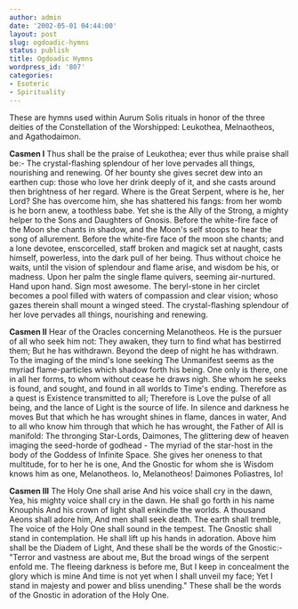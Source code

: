 ```yaml
---
author: admin
date: '2002-05-01 04:44:00'
layout: post
slug: ogdoadic-hymns
status: publish
title: Ogdoadic Hymns
wordpress_id: '807'
categories:
- Esoteric
- Spirituality
---
```

These are hymns used within Aurum Solis rituals in honor of the three deities of the Constellation of the Worshipped: Leukothea, Melnaotheos, and Agathodaimon.

<strong>Casmen I</strong>
Thus shall be the praise of Leukothea; ever thus while praise shall be:-
The crystal-flashing splendour of her love pervades all things, nourishing and renewing.
Of her bounty she gives secret dew into an earthen cup: those who love her drink deeply of it, and she casts around then brightness of her regard.
Where is the Great Serpent, where is he, her Lord? She has overcome him, she has shattered his fangs: from her womb is he born anew, a toothless babe.
Yet she is the Ally of the Strong, a mighty helper to the Sons and Daughters of Gnosis.
Before the white-fire face of the Moon she chants in shadow, and the Moon's self stoops to hear the song of allurement.
Before the white-fire face of the moon she chants; and a lone devotee, enscorcelled, staff broken and magick set at naught, casts himself, powerless, into the dark pull of her being. Thus without choice he waits, until the vision of splendour and flame arise, and wisdom be his, or madness.
Upon her palm the single flame quivers, seeming air-nurtured. Hand upon hand. Sign most awesome.
The beryl-stone in her circlet becomes a pool filled with waters of compassion and clear vision; whoso gazes therein shall mount a winged steed.
The crystal-flashing splendour of her love pervades all things, nourishing and renewing.
<blockquote></blockquote>
<strong>Casmen II</strong>
Hear of the Oracles concerning Melanotheos.
He is the pursuer of all who seek him not:
They awaken, they turn to find what has bestirred them;
But he has withdrawn. Beyond the deep of night he has withdrawn.
To the imaging of the mind's lone seeking
The Unmanifest seems as the myriad flame-particles which shadow forth his being.
One only is there, one in all her forms, to whom without cease he draws nigh.
She whom he seeks is found, and sought, and found in all worlds to Time's ending.
Therefore as a quest is Existence transmitted to all;
Therefore is Love the pulse of all being, and the lance of Light is the source of life.
In silence and darkness he moves
But that which he has wrought shines in flame, dances in water,
And to all who know him through that which he has wrought, the Father of All is manifold:
The thronging Star-Lords, Daimones,
The glittering dew of heaven imaging the seed-horde of godhead -
The myriad of the star-host in the body of the Goddess of Infinite Space.
She gives her oneness to that multitude, for to her he is one,
And the Gnostic for whom she is Wisdom knows him as one, Melanotheos.
Io, Melanotheos!
Daimones Poliastres, Io!
<blockquote></blockquote>
<strong>Casmen III</strong>
The Holy One shall arise
And his voice shall cry in the dawn,
Yea, his mighty voice shall cry in the dawn.
He shall go forth in his name Knouphis
And his crown of light shall enkindle the worlds.
A thousand Aeons shall adore him,
And men shall seek death.
The earth shall tremble,
The voice of the Holy One shall sound in the tempest.
The Gnostic shall stand in contemplation.
He shall lift up his hands in adoration.
Above him shall be the Diadem of Light,
And these shall be the words of the Gnostic:-"Terror and vastness are about me,
But the broad wings of the serpent enfold me.
The fleeing darkness is before me,
But I keep in concealment the glory which is mine
And time is not yet when I shall unveil my face;
Yet I stand in majesty and power and bliss unending."
These shall be the words of the Gnostic in adoration of the Holy One.
